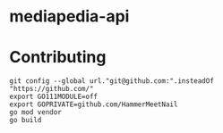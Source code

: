# mediapedia-api

# Contributing

```
git config --global url."git@github.com:".insteadOf "https://github.com/"
export GO111MODULE=off
export GOPRIVATE=github.com/HammerMeetNail
go mod vendor
go build 
```
